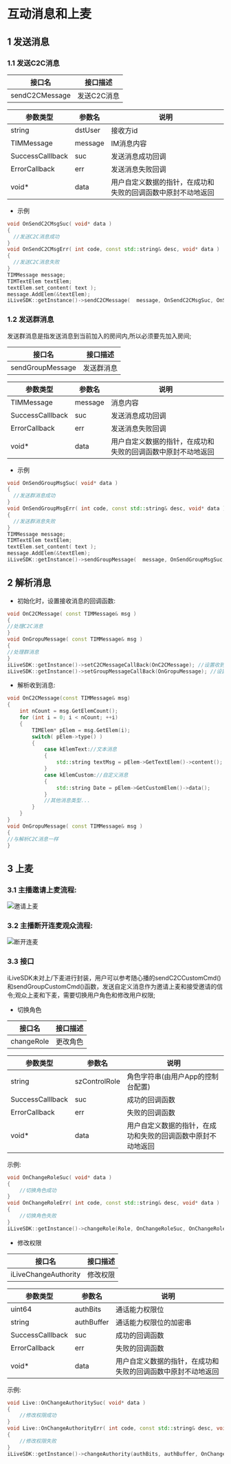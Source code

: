# 互动消息和上麦

## 1 发送消息

### 1.1 发送C2C消息

|接口名|接口描述|
|---|---|
|sendC2CMessage|发送C2C消息|

|参数类型|参数名|说明|
|---|---|---|
|string|dstUser|接收方id|
|TIMMessage|message|IM消息内容|
|SuccessCalllback|suc|发送消息成功回调|
|ErrorCallback|err|发送消息失败回调|
|void*|data|用户自定义数据的指针，在成功和失败的回调函数中原封不动地返回|

* 示例

```c++
void OnSendC2CMsgSuc( void* data )
{
  //发送C2C消息成功
}
void OnSendC2CMsgErr( int code, const std::string& desc, void* data )
{
  //发送C2C消息失败
}
TIMMessage message;
TIMTextElem textElem;
textElem.set_content( text );
message.AddElem(&textElem);
iLiveSDK::getInstance()->sendC2CMessage(  message, OnSendC2CMsgSuc, OnSendC2CMsgErr, NULL );
```

### 1.2 发送群消息
发送群消息是指发送消息到当前加入的房间内,所以必须要先加入房间;

|接口名|接口描述|
|---|---|
|sendGroupMessage|发送群消息|

|参数类型|参数名|说明|
|---|---|---|
|TIMMessage|message|消息内容|
|SuccessCalllback|suc|发送消息成功回调|
|ErrorCallback|err|发送消息失败回调|
|void*|data|用户自定义数据的指针，在成功和失败的回调函数中原封不动地返回|

* 示例

```c++
void OnSendGroupMsgSuc( void* data )
{
  //发送群消息成功
}
void OnSendGroupMsgErr( int code, const std::string& desc, void* data )
{
  //发送群消息失败
}
TIMMessage message;
TIMTextElem textElem;
textElem.set_content( text );
message.AddElem(&textElem);
iLiveSDK::getInstance()->sendGroupMessage(  message, OnSendGroupMsgSuc, OnSendGroupMsgErr, NULL );
```
## 2 解析消息
- 初始化时，设置接收消息的回调函数:

```c++
void OnC2CMessage( const TIMMessage& msg )
{
//处理C2C消息
}
void OnGropuMessage( const TIMMessage& msg )
{
//处理群消息
}
iLiveSDK::getInstance()->setC2CMessageCallBack(OnC2CMessage); //设置收到C2C消息的处理函数;
iLiveSDK::getInstance()->setGroupMessageCallBack(OnGropuMessage); //设置收到房间内的群消息处理函数;
```

- 解析收到消息:

```c++
void OnC2CMessage(const TIMMessage& msg)
{
	int nCount = msg.GetElemCount();
	for (int i = 0; i < nCount; ++i)
	{
		TIMElem* pElem = msg.GetElem(i);
		switch( pElem->type() )
		{
			case kElemText://文本消息
			{
				std::string textMsg = pElem->GetTextElem()->content();
			}
			case kElemCustom://自定义消息
			{
				std::string Date = pElem->GetCustomElem()->data();
			}
			//其他消息类型...
		}
	}
}
void OnGropuMessage( const TIMMessage& msg )
{
//与解析C2C消息一样
}
```

## 3 上麦

### 3.1 主播邀请上麦流程:
![邀请上麦](https://mc.qcloudimg.com/static/img/fba65e3aea7b724de6a378589ce5ea55/image.png)<br/>

### 3.2 主播断开连麦观众流程:
![断开连麦](https://mc.qcloudimg.com/static/img/c0f507d28e9fb94d21aa6d441ba49623/image.png)<br/>

### 3.3 接口
iLiveSDK未对上/下麦进行封装，用户可以参考随心播的sendC2CCustomCmd()和sendGroupCustomCmd()函数，发送自定义消息作为邀请上麦和接受邀请的信令;观众上麦和下麦，需要切换用户角色和修改用户权限;

- 切换角色

|接口名|接口描述|
|---|---|
|changeRole|更改角色|

|参数类型|参数名|说明|
|---|---|---|
|string|szControlRole|角色字符串(由用户App的控制台配置)|
|SuccessCalllback|suc|成功的回调函数|
|ErrorCallback|err|失败的回调函数|
|void* |data | 用户自定义数据的指针，在成功和失败的回调函数中原封不动地返回|

示例:
```c++
void OnChangeRoleSuc( void* data )
{
	//切换角色成功
}
void OnChangeRoleErr( int code, const std::string& desc, void* data )
{
	//切换角色失败
}
iLiveSDK::getInstance()->changeRole(Role, OnChangeRoleSuc, OnChangeRoleErr, NULL);
```

- 修改权限

|接口名|接口描述|
|---|---|
|iLiveChangeAuthority|修改权限|

|参数类型|参数名|说明|
|---|---|---|
|uint64|authBits|通话能力权限位|
|string|authBuffer|通话能力权限位的加密串|
|SuccessCalllback|suc|成功的回调函数|
|ErrorCallback|err|失败的回调函数|
|void* |data | 用户自定义数据的指针，在成功和失败的回调函数中原封不动地返回|

示例:

```c++
void Live::OnChangeAuthoritySuc( void* data )
{
	//修改权限成功
}
void Live::OnChangeAuthorityErr( int code, const std::string& desc, void* data )
{
	//修改权限失败
}
iLiveSDK::getInstance()->changeAuthority(authBits, authBuffer, OnChangeAuthoritySuc, OnChangeAuthorityErr, NULL);
```
